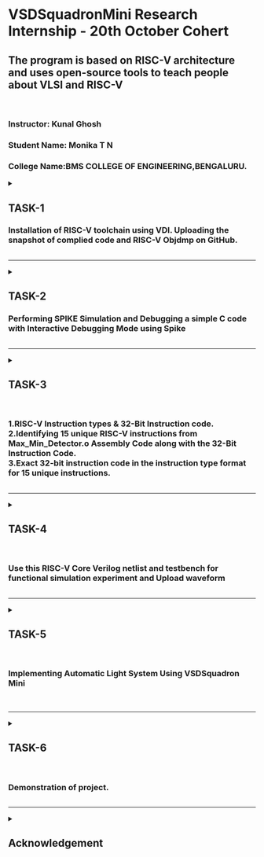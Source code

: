  # VSDSquadronMini Research Internship - 20th October Cohert
 
<h2>The program is based on RISC-V architecture and uses open-source tools to teach people about VLSI and RISC-V</h2><br>

### Instructor: Kunal Ghosh
### Student Name: Monika T N</li>
### College Name:BMS COLLEGE OF ENGINEERING,BENGALURU.

<details>
 <summary>
 <h2> TASK-1 </h2> 
<h3>Installation of RISC-V toolchain using VDI. Uploading the snapshot of complied code and RISC-V Objdmp on GitHub.</h3>
 </summary>
The task 1 includes completion of the following instructions
<br>
<ol>
  <li> Creating GitHub repo. </li>
  <li> Installation of Oracle VirtualBox. </li>
  <li> Installation of RISC-V toolchain using VDI. </li>
  <li> Writing C program to find sum of n numbers. </li>
  <li> Using RISC-V Simulator for compiling and running the code. </li>
  <li> Uploading the snapshots in Github. </li>
</ol>
<h4>
  STEPS:
  <br>
  <OL>
    <li>
      Open ubuntu in VirtualBox.
    </li>
   <img src="Task1/task1.png">
      
   <br>
      <li>Home screen of Ubuntu.</li>
      <img src="Task1/task1 (3).png">
    <br>
      <li>Write the C program for sum of one to n in newfile and run the code in terminal.</li>
      <img src= "Task1/task1 (4).png" > <br>
      <li>Run command riscv64-unknown-elf-objdump -d sum1ton.o </li>
      <img src="Task1/task1 (5).png"> <br>
      <li>Search the main.</li>
       <img src="Task1/taskk1.jpeg">
        <img src="Task1/taskk1 (2).jpeg">
</OL>
</h4>
</details>

-------------------------------------------------

<details>
<summary>
 <h2>TASK-2</h2>
</b> <h3>Performing SPIKE Simulation and Debugging a simple C code with Interactive Debugging Mode using Spike</h3>
</summary> 
  
### What is SPIKE in RISCV?
> * A RISC-V ISA is a simulator, enabling the testing and analysis of RISC-V programs without the need for actual hardware.  
> * Spike is a free, open-source C++ simulator for the RISC-V ISA that models a RISC-V core and cache system. It can be used to run programs and a Linux kernel, and can be a starting point for running software on a RISC-V target.  
  
 ### What is pk (Proxy Kernel)?  
> * The RISC-V Proxy Kernel, pk , is a lightweight application execution environment that can host statically-linked RISC-V ELF binaries.  
> * A Proxy Kernel in the RISC-V ecosystem simplifies the interaction between complex hardware and the software running on it, making it easier to manage, test, and develop software and hardware projects.  
 


### Testing the SPIKE Simulator  
The target is to run the ```sum1ton.c``` code using both ```gcc compiler``` and ```riscv compiler```, and both of the compiler must display the same output on the terminal. 

### Debug the task 1 code using SPIKE
<li> To use SPIKE and debug sum 1 to n c program </li><br>
<img src="Task2/task2 (2).png">
<img src="Task2/task2.png">


### Write a simple C program for any simple application and compile with RISC-V GCC/SPIKE.
<li>Write the C program to find largest number in 3 numbers in newfile and run the code in terminal.</li>
<img src ="Task2/task2 (3).png"><br>

<li>And to compile the code using **riscv compiler**, use the following command: </li><br>
<img src="Task2/task2 (3.1).png"><br>
<li>Search the main.</li>
       <img src="Task2/task2 (4).png">
        <img src="Task2/task2 (5).png">
 
</details>

-----------------------------------------------
<details>
<summary>
 <h2>TASK-3</h2><br>
 
</b><h3> 1.RISC-V Instruction types & 32-Bit Instruction code.<br>
 2.Identifying 15 unique RISC-V instructions from Max_Min_Detector.o Assembly Code along with the 32-Bit Instruction Code.<br>
 3.Exact 32-bit instruction code in the instruction type format for 15 unique instructions.</h3>
</summary>

<h3>What is RISC-V?</h3>
<p>RISC-V is an exciting and innovative open-source instruction set architecture (ISA) that enables developers to create custom processors tailored to specific applications. This means that anyone can design and implement their processors without needing to pay for expensive licenses, making RISC-V a popular choice in both academia and industry.</p>


<h2>Instruction Formats in RISC-V</h2>
RISC-V organizes its machine language instructions into six distinct formats, each optimized for different types of operations. Here’s a breakdown of each format:

<h3>R-Type Instructions:</h3>

<p>Used primarily for arithmetic and logical operations.Each instruction is 32 bits long and includes.<br>
 Structure:
<li>Opcode (7 bits): Indicates the type of operation.</li>
<li>rd (5 bits): The destination register where the result is stored.</li>
<li>func3 (3 bits): Specifies the operation type (e.g., add, subtract).</li>
<li>rs1 (5 bits): The first source register.</li>
<li>rs2 (5 bits): The second source register.</li>
<li>func7 (7 bits): Provides additional details about the operation.</li></p>

<h3>I-Type Instructions:</h3>
Involves operations that use registers and immediate values (constants).<br>
Structure:
<li>Opcode (7 bits): Identifies the instruction type.</li>
<li>rd (5 bits): The destination register.</li>
<li>func3 (3 bits): Operation type.</li>
<li>rs1 (5 bits): The source register.</li>
<li>imm (12 bits): A signed immediate value (replaces rs2 and func7 from R-Type).</li>

<h3>S-Type Instructions:</h3>
Used to store data from registers to memory.<br>
Structure:
<li>Opcode (7 bits): Indicates the operation.</li>
<li>imm (12 bits): Split into two parts for memory address calculation.</li>
<li>rs1 (5 bits): The source register containing the value to be stored.</li>
<li>func3 (3 bits): Defines the type of store operation (byte, half-word, etc.).</li>

<h3>B-Type Instructions:</h3>
Used for branching and control flow based on conditions.<br>
Structure:
<li>Opcode (7 bits): Defines the instruction type.</li>
<li>imm (12 bits): Encodes the branch offset.</li>
<li>rs1 (5 bits) and rs2 (5 bits): Source registers used in the branching condition.</li>
<li>func3 (3 bits): Specifies the branch condition.</li>

<h3>U-Type Instructions:</h3>
Designed to load immediate values into registers.<br>
Structure:
<li>Opcode (7 bits): Specifies the instruction.</li>
Consists mainly of two instructions: LUI (Load Upper Immediate) and AUIPC (Add Upper Immediate to PC).
Example: lui x15, 0x13579 would load the value into the upper half of register x15.

<h3>J-Type Instructions:</h3>
It is used for jump operations, allowing the program to change its execution flow.<br>
Structure:
<li>Opcode (7 bits): Indicates a jump instruction.</li>
<li>imm (20 bits): The immediate value determining where to jump.</li>
Primarily consists of the JAL (Jump and Link) instruction, often used in loops and function calls.<br>
<img src="Task3/task3.png">
<h2>15 unique RISC-V instructions from Max_Min_Detector.o Assembly Code along with the 32-Bit Instruction Code.</h2><br>
<img src="Task3/task3(1).png">
<h2>Exact 32-bit instruction code in the instruction type format for 15 unique instructions.</h2>


### 1. `lw x5, 0(x0)`  
   - **Instruction Type:** I-Type  
   - **Operation:** Load word from memory.  
   - **Details:**  
     - This instruction loads a 32-bit word from memory at the address specified by `x0 + 0` (which is typically `0` because `x0` in RISC-V is hardwired to zero).
     - The value from this memory location is loaded into the register `x5`.  
   - **Role in Program:**  
     - This is the first memory load operation and sets the value of `x5`.

---

### 2. `lw x6, 4(x0)`  
   - **Instruction Type:** I-Type  
   - **Operation:** Load word from memory.  
   - **Details:**  
     - Similar to the first instruction, but here it loads a word from an address offset by 4 bytes from the base address in `x0` (0 in this case).  
     - This value is loaded into register `x6`.
   - **Role in Program:**  
     - This instruction sets the value of `x6` from memory.

---

### 3. `lw x7, 8(x0)`  
   - **Instruction Type:** I-Type  
   - **Operation:** Load word from memory.  
   - **Details:**  
     - This instruction loads the word from the memory address `x0 + 8` and stores it into register `x7`.  
   - **Role in Program:**  
     - This instruction sets the value of `x7`.

---

### 4. `blt x5, x6, else1`  
   - **Instruction Type:** B-Type  
   - **Operation:** Branch if less than.  
   - **Details:**  
     - This is a conditional branch instruction.
     - It compares `x5` and `x6`. If the value in `x5` is less than the value in `x6`, the program branches to the label `else1`. If not, it continues with the next instruction.
   - **Role in Program:**  
     - This instruction controls the program flow by branching based on a comparison. It introduces the decision-making part of the program.

---

### 5. `mv x8, x5` (encoded as `addi x8, x5, 0`)  
   - **Instruction Type:** I-Type  
   - **Operation:** Move (implemented as `addi` with immediate 0).  
   - **Details:**  
     - The `mv` (move) instruction copies the value from `x5` to `x8`. It’s encoded as `addi x8, x5, 0`, which adds 0 to `x5` and stores the result in `x8`.  
   - **Role in Program:**  
     - This instruction is used to copy the value of `x5` into `x8`. If the program didn’t branch at `blt`, this would be the next step.

---

### 6. `j next1`  
   - **Instruction Type:** J-Type  
   - **Operation:** Jump to label.  
   - **Details:**  
     - This unconditional jump moves program execution to the label `next1`, skipping over any instructions between the current one and `next1`.
   - **Role in Program:**  
     - It skips some instructions (likely the `else1` block) and moves execution forward.

---

### 7. `mv x8, x6` (encoded as `addi x8, x6, 0`)  
   - **Instruction Type:** I-Type  
   - **Operation:** Move (implemented as `addi` with immediate 0).  
   - **Details:**  
     - Copies the value from `x6` to `x8`, similar to the earlier `mv` instruction, but now with the value of `x6`.  
   - **Role in Program:**  
     - This happens if the program took the `else1` branch, updating `x8` with the value from `x6`.

---

### 8. `blt x8, x7, else2`  
   - **Instruction Type:** B-Type  
   - **Operation:** Branch if less than.  
   - **Details:**  
     - This compares the value in `x8` with `x7`. If `x8` is less than `x7`, the program branches to `else2`. Otherwise, it continues with the next instruction.
   - **Role in Program:**  
     - Controls the flow based on another comparison. This adds another decision point in the program.

---

### 9. `mv x8, x7` (encoded as `addi x8, x7, 0`)  
   - **Instruction Type:** I-Type  
   - **Operation:** Move (implemented as `addi` with immediate 0).  
   - **Details:**  
     - Copies the value from `x7` to `x8`.  
   - **Role in Program:**  
     - If the program didn’t branch to `else2`, it moves the value of `x7` to `x8`.

---

### 10. `sw x8, 0(x10)`  
   - **Instruction Type:** S-Type  
   - **Operation:** Store word to memory.  
   - **Details:**  
     - This instruction stores the word from register `x8` into memory at the address `x10 + 0`.
   - **Role in Program:**  
     - It writes the result of the computation back to memory.

---

### 11. `ret` (encoded as `jalr x0, 0(x1)`)  
   - **Instruction Type:** I-Type (for indirect jumps).  
   - **Operation:** Return from subroutine.  
   - **Details:**  
     - This is a return instruction. It jumps back to the address stored in `x1` (typically the return address of a subroutine).
   - **Role in Program:**  
     - It ends the current function or subroutine and returns control to the calling program.

---

### 12. `nop` (encoded as `addi x0, x0, 0`)  
   - **Instruction Type:** I-Type  
   - **Operation:** No operation.  
   - **Details:**  
     - A `nop` (no operation) is a placeholder instruction that does nothing. It is encoded as `addi x0, x0, 0` which adds 0 to register `x0` (which remains 0).
   - **Role in Program:**  
     - It introduces a delay or alignment in instruction execution without affecting program state.

---

### 13. `lui x1, 0x1`  
   - **Instruction Type:** U-Type  
   - **Operation:** Load upper immediate.  
   - **Details:**  
     - This instruction loads the immediate value `0x1` into the upper 20 bits of register `x1`. The lower 12 bits are set to 0.  
   - **Role in Program:**  
     - It sets up `x1` with a high immediate value for future operations.

---

### 14. `addi x10, x0, 4`  
   - **Instruction Type:** I-Type  
   - **Operation:** Add immediate.  
   - **Details:**  
     - Adds the immediate value `4` to `x0` (which is 0) and stores the result (`4`) in `x10`.  
   - **Role in Program:**  
     - It sets `x10` to 4, possibly for future memory address calculations or comparisons.

---
</details>

------------------------------------------------------------------------
<details>
 <summary>
  <h2> </b>TASK-4</h2><br>
  <h3>Use this RISC-V Core Verilog netlist and testbench for functional simulation experiment and Upload waveform</h3>
  </summary>
  ***NOTE:** Since the designing of RISCV Architecture and writing it's testbench is not the part of this Research Internship, so we will use the Verilog Code and Testbench of RISCV that has already been designed. The reference GitHub repository is : [iiitb_rv32i](https://github.com/vinayrayapati/rv32i/)***


### Steps to perform functional simulation of RISCV  
1. Create a new directory  ```mkdir <task>```
2. Create two files by using ```touch``` command as ```task_rv32i.v``` and ```task_rv32i_tb.v```<br>
  <img src="Task4/task4.png"><br>

3. Copy the code from the reference github repo and paste it in your verilog and testbench files.<br>
  <img src="Task4/task4(1).png"><br>
    <img src="Task4/task4 (2).png"><br>


  
  
4. To run and simulate the verilog code, enter the following command:  
	```
	$ iverilog -o task_rv32i task_rv32i.v task_rv32i_tb.v
	$ ./task_rv32i
	```
5. To see the simulation waveform in GTKWave, enter the following command:
	```
	$ gtkwave task_rv32i.vcd
	```

6. The GTKWave will be opened and following window will be appeared.<br>
     <img src="Task4/task4 (3).png">

7.Output Waveform of various instructions that we have covered in TASK-2.<br>
 <img src="Task4/task4(4).png"><br>
  <img src="Task4/task4 (5).png"><br>
</details>

------------------------------------------------------------------------
  <details>
	  <summary>
		  <h2>TASK-5</h2><br>
		  
		  
<h3>Implementing Automatic Light System Using VSDSquadron Mini</h3><br>
</summary>

<h3> Overview:</h3>
<p>This project involves creating an automatic lighting system that responds to motion, utilizing the VSDSquadron Mini board, an IR sensor, and LEDs. The system is designed to turn lights on when movement is detected and off when no movement is present, enhancing energy efficiency and convenience.</p><br>

<h3>Components:</h3>
<li><b>VSDSquadron Mini Board:</b> This microcontroller serves as the core unit that processes sensor input and controls the output to the lights via its GPIO pins.</li>
<li><b>IR Sensor:</b> It detects movement in the environment. When motion is detected, the sensor signals the VSDSquadron mini to activate the lights.</li>
<li><b>LEDs:</b> Used to represent the lighting system. These LEDs are connected to the GPIO pins of the VSDSquadron mini and are turned on or off depending on the IR sensor’s input.</li>
<li><b>Breadboard and Jumper Wires:</b> These components help in making connections between the sensor, microcontroller, and LEDs for easy prototyping.</li><br>
<h3>Functionality:</h3>
The IR sensor continuously monitors the environment for motion. When it detects movement, it sends a HIGH signal to the VSDSquadron mini via a GPIO pin.
The VSDSquadron mini, in turn, triggers the LEDs to switch on, simulating the activation of lights.
After a predetermined delay (e.g., 10-15 seconds), the LEDs turn off if no further motion is detected.
The system resets, ready to respond to the next motion event.<br>

<h3>Hardware connections:</h3>
<h4>PIN diagram.</h4>
<li><b>VSDSquadron Mini</b></li>
<b>Power:</b>
The board is powered via the USB connection to your computer or an external power source.
<li><b>GPIO Pins:</b></li>
GPIO Pin 1 → IR Sensor (OUT)<br>
GPIO Pin 2 → LED (with resistor)<br>
GPIO Pin 3 → Additional LED (optional for more lights)<br>
<li><b>IR Sensor</b></li>
VCC → 3.3V (from the VSDSquadron mini)<br>
GND → Ground (GND on VSDSquadron mini)<br>
OUT → GPIO Pin 1 (Input to VSDSquadron mini)<br>
<li><b>LEDs</b></li>
Anode (long leg) → GPIO Pin 2 (via 220Ω resistor)<br>
Cathode (short leg) → Ground (GND on VSDSquadron mini)<br>
<img src="Task5/task5(1).jpeg"><br>

<h4>Pin connections to VSDSquadron Mini:</h4><br>
<img src="Task5/task5 .png"><br>

<h3> C Program Code for the Automatic Light System:</h3>

<pre><code>
#define UART_MODULE_ENABLED
#define I2C_MODULE_ENABLED
#define ADC_MODULE_ENABLED
#define SPI_MODULE_ENABLED

#include <ch32v00x.h>
#include <debug.h>

// Pin configuration
void GPIO_Config(void)
{
    GPIO_InitTypeDef GPIO_InitStructure = {0}; // structure variable GPIO_InitStructure of type GPIO_InitTypeDef for GPIO configuration

    // Enable the clock for Port D
    RCC_APB2PeriphClockCmd(RCC_APB2Periph_GPIOD, ENABLE);

    // Pin 4 - IR Sensor (Input)
    GPIO_InitStructure.GPIO_Pin = GPIO_Pin_4; // Defines which Pin to configure
    GPIO_InitStructure.GPIO_Mode = GPIO_Mode_IPU; // Input Pull-up mode
    GPIO_Init(GPIOD, &GPIO_InitStructure);

    
    // Pin 5 - RX PIN
    GPIO_InitStructure.GPIO_Pin = GPIO_Pin_5; // Defines Pin 5 as RX
    GPIO_InitStructure.GPIO_Mode = GPIO_Mode_IN_FLOATING; // Set as floating input for RX
    GPIO_Init(GPIOD, &GPIO_InitStructure);


    // Pin 6 - LED (Output)
    GPIO_InitStructure.GPIO_Pin = GPIO_Pin_6;
    GPIO_InitStructure.GPIO_Mode = GPIO_Mode_Out_PP; // Output Push-Pull mode
    GPIO_InitStructure.GPIO_Speed = GPIO_Speed_50MHz; // Defines speed
    GPIO_Init(GPIOD, &GPIO_InitStructure);

    // Ensure LED starts in OFF state
    GPIO_WriteBit(GPIOD, GPIO_Pin_6, Bit_RESET); // Turn off LED initially
}

// Arduino setup function (called once at the start)
void setup()
{
    NVIC_PriorityGroupConfig(NVIC_PriorityGroup_2); // Configuring NVIC priority group
    SystemCoreClockUpdate(); // Update System Core Clock
    Delay_Init(); // Initialize Delay
    GPIO_Config(); // Call GPIO configuration function
    USART_Printf_Init(115200); // Initialize UART at 115200 baud rate
    printf("System Ready\n"); // Print a message when the system is ready
}

// Arduino loop function (called repeatedly)
void loop()
{
    uint8_t IR = 0;
    uint8_t set = 1;    // Turn on LED
    uint8_t reset = 0;  // Turn off LED

    IR = GPIO_ReadInputDataBit(GPIOD, GPIO_Pin_4); // Read state of Pin 4 (IR sensor)
    
    if (IR == 1) // If motion is detected (IR sensor is high)
    {
        GPIO_WriteBit(GPIOD, GPIO_Pin_6, set); // Turn on LED when motion detected
    }
    else
    {
        GPIO_WriteBit(GPIOD, GPIO_Pin_6, reset); // Turn off LED when no motion
    }

    // Optional: You can add RX functionality here to handle UART communication on PD5
    if (USART_GetFlagStatus(USART1, USART_FLAG_RXNE) != RESET)
    {
        uint8_t data = USART_ReceiveData(USART1); // Read data received on RX
        printf("Received: %c\n", data); // Print the received data
    }
}

</code>
</pre>
<h3>Applications:</h3>
<b>1.Smart Home Automation</b>:
<li>Application:</li> In a smart home, this system can be used to control room lighting, hallway lights, or outdoor lighting. Lights automatically turn on when a person enters the room and turn off after a specified delay when no motion is detected, helping reduce energy consumption.<br>
<li>Benefit:</li> This reduces electricity usage and ensures lights are not left on unnecessarily, improving overall energy efficiency.<br>
<b>2. Office and Commercial Spaces:</b>
<li>Application:</li> In office environments, meeting rooms, or hallways, the system can automatically turn on lights when someone enters and turn them off after they leave. This reduces the need for manual switching and ensures lights are only on when needed.<br>
<li>Benefit:</li> It can save energy costs and create a more user-friendly environment, where employees don’t need to manually adjust lights every time they enter or leave a room.<br>
<b>3. Security Lighting:</b>
<li>Application:</li> This system can be installed as part of an outdoor security lighting setup. When motion is detected (e.g., from an intruder or an animal), the lights will automatically turn on, illuminating the area and acting as a deterrent for unauthorized entry.<br>
<li>Benefit:</li> Increases security by activating lights in response to motion, alerting the homeowner or security personnel to any activity. It also reduces unnecessary lighting when no movement is detected.<br>
<b>4. Parking Lots and Garages:</b>
<li>Application:</li> For parking lots or garages, this system can turn on lights when a car or pedestrian enters the space and turn off after they leave. The system would reduce power consumption during the times the area is unoccupied.<br>
<li>Benefit:</li> Saves energy in large spaces and ensures lighting is only activated when necessary, improving safety in the area while being cost-effective.<br>
<b>5. Stairways and Hallways:</b>
<li>Application:</li> In stairways, corridors, or other areas with infrequent movement, this system ensures lights are automatically activated when someone is present and turns them off when not in use.<br>
<li>Benefit:</li> Enhances safety by providing lighting when needed and reduces energy waste by switching off when no movement is detected.
</details>

------------------------------------------------------------------------
  <details>
	<summary>
		<h2>TASK-6</h2><br>
		<h3>Demonstration of project.</h3>
	</summary>

   <h3>Mini project Image:</h3><br>
   <img src="Task6/task6.jpeg"><br>
   <h3>Project video:</h3> <br>
   //https://drive.google.com/file/d/1ZbfAjJymzxF_RfFCDB2_vD-2o3NQZLh3/view?usp=sharing <br><br>
   <p>This is a demonstration of an <b>Automatic Light System </b> using the <b>VSDSquadron Mini</b>, a RISC-V-based development board. This system turns the light ON whenever an object is detected using an <b>IR sensor</b>."

## How It Works
1. *Input:*  
   - An *IR sensor module* detects objects based on infrared reflection.  
   - When an object is within the sensor's range, it outputs a digital HIGH signal.  

2. *Processing:*  
   - The *VSDSquadron Mini* reads the IR sensor's digital output through a *GPIO pin*.  
   - If an object is detected (HIGH signal), the system activates the light.

3. *Output Control:*  
   - Another *GPIO pin* is used to control a relay or LED.  
   - When the IR sensor detects an object, the GPIO pin sends a signal to turn *ON* the light.  
   - Once the object moves away, the light turns *OFF*.

4. *Software:*  
- The logic is implemented in *PlatformIO* using C/C++.  
- The program continuously monitors the sensor and toggles the light based on detection.</p>





   

### Conclusion

The automatic light system using the IR sensor and an LED successfully demonstrates the integration of basic peripherals on the CH32V00x microcontroller. In this project, the LED is controlled based on motion detection, making it an efficient solution for automatic lighting in various applications. The system is powered by an IR sensor connected to a GPIO pin, and the LED state is toggled based on the sensor's input. 

Upon detecting motion, the system blinks the LED three times to indicate that motion has been detected. This functionality can be further extended to handle different lighting behaviors, such as turning the light on or off based on sustained motion. The use of a simple delay function ensures accurate timing for LED blinking, and the GPIO configuration enables seamless interaction with the hardware.

This project serves as a foundation for more complex automation systems, and can be expanded by adding additional sensors or integrating communication modules for remote control. Overall, the system operates efficiently and demonstrates the practical use of microcontroller peripherals for real-world applications.
   
   
</details>

------------------------------------------------------------------------
  <details>
	<summary>
		<h2>Acknowledgement</h2><br></summary>

  I would like to extend my heartfelt thanks to Kunal Ghosh Sir for offering me this exceptional internship focused on RISCV Architecture with the VSDSquadron Mini. This opportunity ignited my passion for RISCV, providing me with the perfect introduction to this exciting field. Throughout the internship, I gained invaluable insights and hands-on experience. I am also grateful to VLSI System Design for creating such a remarkable research internship, which has greatly contributed to my learning and growth.
 
 </details>

